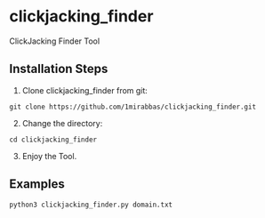 # clickjacking_finder
 ClickJacking Finder Tool
## Installation Steps

1. Clone clickjacking_finder from git:
```
git clone https://github.com/1mirabbas/clickjacking_finder.git
```
2. Change the directory:
```
cd clickjacking_finder
```
3. Enjoy the Tool.


## Examples

```
python3 clickjacking_finder.py domain.txt
```
